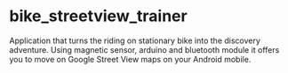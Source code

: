 # bike_streetview_trainer
Application that turns the riding on stationary bike into the discovery adventure. Using magnetic sensor, arduino and bluetooth module it
offers you to move on Google Street View maps on your Android mobile.  
